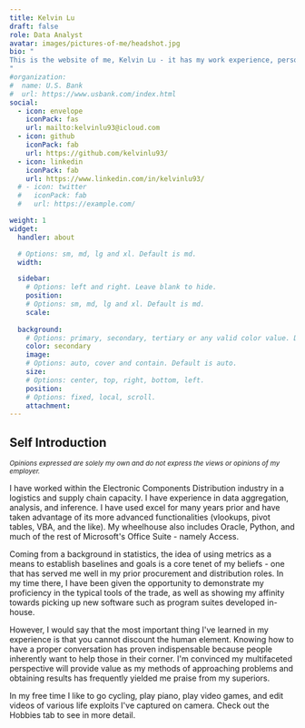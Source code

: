 ```yaml
---
title: Kelvin Lu
draft: false
role: Data Analyst
avatar: images/pictures-of-me/headshot.jpg
bio: "
This is the website of me, Kelvin Lu - it has my work experience, personal projects, and general info about me.
"
#organization:
#  name: U.S. Bank
#  url: https://www.usbank.com/index.html
social:
  - icon: envelope
    iconPack: fas
    url: mailto:kelvinlu93@icloud.com 
  - icon: github
    iconPack: fab
    url: https://github.com/kelvinlu93/
  - icon: linkedin
    iconPack: fab
    url: https://www.linkedin.com/in/kelvinlu93/ 
  # - icon: twitter
  #   iconPack: fab
  #   url: https://example.com/

weight: 1
widget:
  handler: about

  # Options: sm, md, lg and xl. Default is md.
  width:

  sidebar:
    # Options: left and right. Leave blank to hide.
    position:
    # Options: sm, md, lg and xl. Default is md.
    scale:
  
  background:
    # Options: primary, secondary, tertiary or any valid color value. Default is primary.
    color: secondary
    image:
    # Options: auto, cover and contain. Default is auto.
    size:
    # Options: center, top, right, bottom, left.
    position:
    # Options: fixed, local, scroll.
    attachment: 
---
```


## Self Introduction

<i><small>Opinions expressed are solely my own and do not express the views or opinions of my employer.</small></i> 


I have worked within the Electronic Components Distribution industry in a logistics and supply chain capacity. I have experience in data aggregation, analysis, and inference. I have used excel for many years prior and have taken advantage of its more advanced functionalities (vlookups, pivot tables, VBA, and the like). My wheelhouse also includes Oracle, Python, and much of the rest of Microsoft's Office Suite - namely Access.

Coming from a background in statistics, the idea of using metrics as a means to establish baselines and goals is a core tenet of my beliefs - one that has served me well in my prior procurement and distribution roles. In my time there, I have been given the opportunity to demonstrate my proficiency in the typical tools of the trade, as well as showing my affinity towards picking up new software such as program suites developed in-house. 

However, I would say that the most important thing I've learned in my experience is that you cannot discount the human element. Knowing how to have a proper conversation has proven indispensable because people inherently want to help those in their corner. I'm convinced my multifaceted perspective will provide value as my methods of approaching problems and obtaining results has frequently yielded me praise from my superiors.

In my free time I like to go cycling, play piano, play video games, and edit videos of various life exploits I've captured on camera. Check out the Hobbies tab to see in more detail.